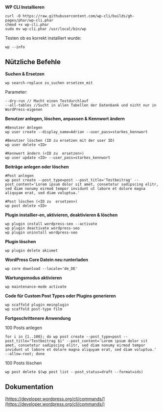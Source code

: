 **WP CLI Installieren**

	curl -O https://raw.githubusercontent.com/wp-cli/builds/gh-pages/phar/wp-cli.phar
	chmod +x wp-cli.phar
	sudo mv wp-cli.phar /usr/local/bin/wp

Testen ob es korrekt installiert wurde:

	wp --info

##  Nützliche Befehle

**Suchen & Ersetzen**

	wp search-replace zu_suchen ersetzen_mit

Parameter:

	--dry-run // Macht einen Testdurchlauf
	--all-tables //Sucht in allen Tabellen der Datenbank und nicht nur in WordPress-eigenen

**Benutzer anlegen, löschen, anpassen & Kennwort ändern**

	#Benutzer Anlegen
	wp user create --display_name=Adrian --user_pass=starkes_kennwort
  
	#Benutzer löschen (ID zu ersetzen mit der user ID)
	wp user delete <ID>
	
	#Kennwort ändern (<ID zu  ersetzen>)
	wp user update <ID> --user_pass=starkes_kennwort

**Beiträge anlegen oder löschen**

	#Post anlegen
	wp post create --post_type=post --post_title='Testbeitrag' --post_content='Lorem ipsum dolor sit amet, consetetur sadipscing elitr, sed diam nonumy eirmod tempor invidunt ut labore et dolore magna aliquyam erat, sed diam voluptua.'

    #Post löschen (<ID zu  ersetzen>)
    wp post delete <ID>

**Plugin installier-en, aktivieren, deaktivieren & löschen**

    wp plugin install wordpress-seo --activate
    wp plugin deactivate wordpress-seo
    wp plugin uninstall wordpress-seo

**Plugin löschen**

    wp plugin delete akismet

**WordPress Core Datein neu runterladen**

    wp core download --locale='de_DE'

**Wartungsmodus aktivieren**

    wp maintenance-mode activate

**Code für Custom Post Types oder Plugins generieren**

    wp scaffold plugin meinplugin
    wp scaffold post-type film




**Fortgeschrittenere Anwendung**

100 Posts anlegen

	for i in {1..100}; do wp post create --post_type=post --post_title="Testbeitrag $i" --post_content='Lorem ipsum dolor sit amet, consetetur sadipscing elitr, sed diam nonumy eirmod tempor invidunt ut labore et dolore magna aliquyam erat, sed diam voluptua.' --allow-root; done


100 Posts löschen  

	wp post delete $(wp post list --post_status=draft --format=ids)

  

##  Dokumentation


[https://developer.wordpress.org/cli/commands/](https://developer.wordpress.org/cli/commands/)